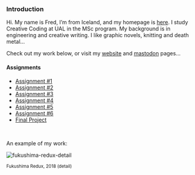 ### Introduction

Hi. My name is Fred, I’m from Iceland, and my homepage is [here](https://fred.com). I study Creative Coding at UAL in the MSc program. My background is in engineering and creative writing. I like graphic novels, knitting and death metal…

Check out my work below, or visit my [website](https://fred.com) and [mastodon](https://mastodon.social) pages…

#### Assignments

* [Assignment #1](Assignment1.md)
* [Assignment #2](Assignment2.md)
* [Assignment #3](Assignment3.md)
* [Assignment #4](Assignment4.md)
* [Assignment #5](Assignment5.md)
* [Assignment #6](Assignment6.md)
* [Final Project](FinalProject.md)

<br/>

An example of my work:

![fukushima-redux-detail](https://git.arts.ac.uk/dhowe/Critical_Coding_One_2024/assets/1126/2e745ca4-932f-4222-ba6a-f2448ead28d9)

<sub> Fukushima Redux, 2018 (detail) </sub>
